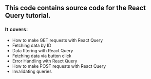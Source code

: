 ## This code contains source code for the React Query tutorial.
### It covers:
- How to make GET requests with React Query
- Fetching data by ID
- Data fltering with React Query
- Fetching data via button click
- Error Handling with React Query
- How to make POST requests with React Query
- Invalidating queries
